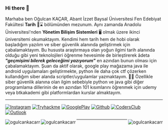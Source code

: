 ### Hi there 👋

Marhaba ben Oğulcan KAÇAR,
Abant İzzet Baysal Üniversitesi Fen Edebiyat Fakültesi **Tarih** 📜⌛ bölümünden mezunum. Aynı zamanda Anadolu Üniversitesi'nden **Yönetim Bilişim Sistemleri** 🖥️     olmak üzere ikinci üniversitemi okumaktayım. Kendimi hem tarih hem de hobi olarak başladığım yazılım ve siber güvenlik alanında geliştirmek için çabalamaktayım.       Bu hususta araştırmaya olan yoğun ilgimi tarih alanında olduğu gibi yeni teknolojileri öğrenme hevesimle de birleştirerek âdeta ***"geçmişimi bilerek geleceğimi       yazıyorum"*** en azından bunun olması için çabalamaktayım. Şuan da aktif olarak, google play mağazama java ile android uygulamaları geliştirmekte, python ile daha     çok ctf çözerken kullandığım siber alanda scriptler/uygulamlar yazmaktayım. 👨‍💻 Özellikle siber güvenlik alanına olan ilgim sebebiyle python ve java gibi diğer         programlama dillerinin de en azından 101 kısımlarını öğrenmek için udemy veya btkakademi gibi platformlardan kurslar almaktayım.

---

[![Instagram](https://img.shields.io/badge/Instagram-000000?style=for-the-badge&logo=Instagram&logoColor=whit)](https://www.instagram.com/ogulcan_kcr) 
  [![Tryhackme](https://img.shields.io/badge/Tryhackme-000000?style=for-the-badge&logo=Tryhackme&logoColor=whit)](https://tryhackme.com/p/ogulcanKacar) 
  [![GooglePlay](https://img.shields.io/badge/Googleplay-000000?style=for-the-badge&logo=Googleplay&logoColor=whit)](https://play.google.com/store/apps/dev?id=6520298174878575178)
  [![Github](https://img.shields.io/badge/Github-000000?style=for-the-badge&logo=Github&logoColor=whit)](https://www.github.com/OgulcanKacarr)
  [![CodersClub](https://img.shields.io/badge/CodersClub-000000?style=for-the-badge&logo=CodersClub&logoColor=whit)](https://codersclub.co/dev/OgulcanKacarr/share-card)
  [![Outlook](https://img.shields.io/badge/Mail-000000?style=for-the-badge&logo=Gmail&logoColor=whit)](mailto:oglcnkcr54_kcr@outlook.com)
   

<p><img align="right" src="https://github-readme-stats.vercel.app/api/top-langs?username=ogulcankacarr&show_icons=true&locale=en&layout=compact" alt="ogulcankacarr"/></p>
<p><img align="left" src="https://github-readme-stats.vercel.app/api?username=OgulcanKacarr&show_icons=true&theme=radical" alt="ogulcankacarr" /></p>

<p><img align="left" src="https://github-readme-streak-stats.herokuapp.com/?user=ogulcankacarr&" alt="ogulcankacarr" /></p>


---

